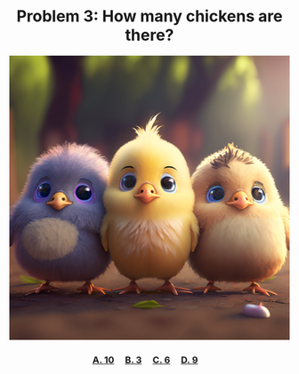 <h1 align="center">
Problem 3: How many chickens are there?
</h1>

<h4 align="center">

</h4>

<p align="center">
<img src="chickens.png" height="512"/>
</p>

<h3 align="center"><span><a href="https://raw.githubusercontent.com/rain1024/math/main/assets/lose0.png">A. 10</a></span>&nbsp;&nbsp;&nbsp;&nbsp;
<span><a href="https://raw.githubusercontent.com/rain1024/math/main/assets/win0.png">B. 3</a></span>&nbsp;&nbsp;&nbsp;&nbsp;
<span><a href="https://raw.githubusercontent.com/rain1024/math/main/assets/lose0.png">C. 6</a></span>&nbsp;&nbsp;&nbsp;&nbsp;
<span><a href="https://raw.githubusercontent.com/rain1024/math/main/assets/lose0.png">D. 9</a></span>&nbsp;&nbsp;&nbsp;&nbsp;
</h3>